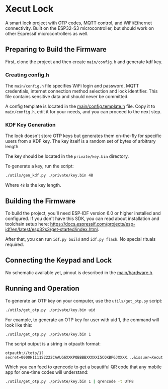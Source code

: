 # Xecut Lock

A smart lock project with OTP codes, MQTT control, and WiFi/Ethernet connectivity. Built on the ESP32-S3 microcontroller, but should work on other Espressif microcontrollers as well.

## Preparing to Build the Firmware

First, clone the project and then create `main/config.h` and generate kdf key.

### Creating config.h

The `main/config.h` file specifies WiFi login and password, MQTT credentials, internet connection method selection and lock identifier. This file contains sensitive data and should never be committed.

A config template is located in the [main/config.template.h](main/config.template.h) file. Copy it to `main/config.h`, edit it for your needs, and you can proceed to the next step.

### KDF Key Generation

The lock doesn't store OTP keys but generates them on-the-fly for specific users from a KDF key. The key itself is a random set of bytes of arbitrary length.

The key should be located in the `private/key.bin` directory.

To generate a key, run the script:

```bash
./utils/gen_kdf.py ./private/key.bin 48
```

Where `48` is the key length.

## Building the Firmware

To build the project, you'll need ESP-IDF version 6.0 or higher installed and configured. If you don't have this SDK, you can read about installation and toolchain setup here: https://docs.espressif.com/projects/esp-idf/en/latest/esp32s3/get-started/index.html.

After that, you can run `idf.py build` and `idf.py flash`. No special rituals required.

## Connecting the Keypad and Lock

No schematic available yet, pinout is described in the [main/hardware.h](main/hardware.h).

## Running and Operation

To generate an OTP key on your computer, use the `utils/get_otp.py` script:

```sh
./utils/get_otp.py ./private/key.bin uid
```

For example, to generate an OTP key for user with uid 1, the command will look like this:

```sh
./utils/get_otp.py ./private/key.bin 1
```

The script output is a string in otpauth format:

```
otpauth://totp/1?secret=0000H1111S2222CAAUG6XXKPOBBBBXXXXXI5CQKBP6JXXXX...&issuer=Xecut
```

Which you can feed to qrencode to get a beautiful QR code that any mobile app for one-time codes will understand:

```sh
./utils/get_otp.py ./private/key.bin 1 | qrencode -t UTF8
```
